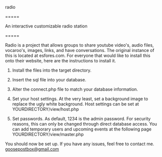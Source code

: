 radio

=====

An interactive customizable radio station

=====

Radio is a project that allows groups to share youtube video's, audio files, vocaroo's, images, links, and have conversations. The original instance of this is located at esfores.com. For everyone that would like to install this onto their website, here are the instructions to install it.

1. Install the files into the target directory.

2. Insert the sql file into your database.

3. Alter the connect.php file to match your database information.

4. Set your host settings. At the very least, set a background image to replace the ugly white background. Host settings can be set at YOURDIRECTORY/view/host.php

5. Set passwords. As default, 1234 is the admin password. For security reasons, this can only be changed through direct database access. You can add temporary users and upcoming events at the following page YOURDIRECTORY/view/master.php

You should now be set up. If you have any issues, feel free to contact me. goosepostbox@gmail.com
